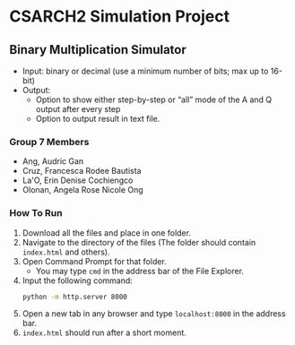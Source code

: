 # CSARCH2 Simulation Project
## Binary Multiplication Simulator
* Input: binary or decimal (use a minimum number of bits; max up to 16-bit)
* Output: 
   - Option to show either step-by-step or “all” mode of the A and Q output after every step
   - Option to output result in text file.

### Group 7 Members
* Ang, Audric Gan
* Cruz, Francesca Rodee Bautista
* La'O, Erin Denise Cochiengco
* Olonan, Angela Rose Nicole Ong 

### How To Run
1. Download all the files and place in one folder.
2. Navigate to the directory of the files (The folder should contain `index.html` and others).
3. Open Command Prompt for that folder. <br>
   - You may type `cmd` in the address bar of the File Explorer.
4. Input the following command:
   ```sh
   python -m http.server 8000
   ```
5. Open a new tab in any browser and type `localhost:8000` in the address bar.
6. `index.html` should run after a short moment.
